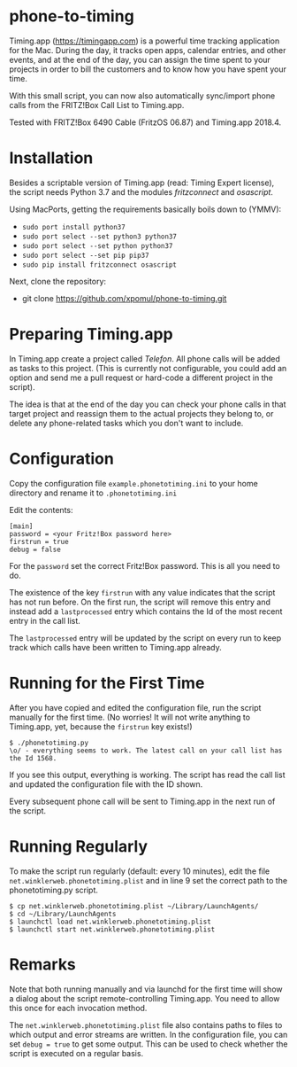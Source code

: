 # phone-to-timing

Timing.app (https://timingapp.com) is a powerful time tracking application for the Mac. 
During the day, it tracks open apps, calendar entries, and other events, and at the end of the day, you can assign the time spent to your projects in order to bill the customers and to know how you have spent your time.

With this small script, you can now also automatically sync/import phone calls from the FRITZ!Box Call List to Timing.app.

Tested with FRITZ!Box 6490 Cable (FritzOS 06.87) and Timing.app 2018.4.

# Installation

Besides a scriptable version of Timing.app (read: Timing Expert license), the script needs Python 3.7 and the modules *fritzconnect* and *osascript*.

Using MacPorts, getting the requirements basically boils down to (YMMV):
  * `sudo port install python37`
  * `sudo port select --set python3 python37`
  * `sudo port select --set python python37`
  * `sudo port select --set pip pip37`
  * `sudo pip install fritzconnect osascript`

Next, clone the repository:
  * git clone https://github.com/xpomul/phone-to-timing.git

# Preparing Timing.app

In Timing.app create a project called *Telefon*. All phone calls will be added as tasks to this project.
(This is currently not configurable, you could add an option and send me a pull request or hard-code a different project in the script).

The idea is that at the end of the day you can check your phone calls in that target project and reassign them to the actual projects they belong to, or delete any phone-related tasks which you don't want to include.

# Configuration

Copy the configuration file `example.phonetotiming.ini` to your home directory and
rename it to `.phonetotiming.ini`

Edit the contents:

    [main]
    password = <your Fritz!Box password here>
    firstrun = true
    debug = false

For the `password` set the correct Fritz!Box password. This is all you need to do.

The existence of the key `firstrun` with any value indicates that the script has not run before. On the first run, the script will remove this entry and instead add a `lastprocessed` entry which contains the Id of the most recent entry in the call list.

The `lastprocessed` entry will be updated by the script on every run to keep track which calls have been written to 
Timing.app already.

# Running for the First Time

After you have copied and edited the configuration file, run the script manually for the first time. (No worries! It will not write anything to Timing.app, yet, because the `firstrun` key exists!)

    $ ./phonetotiming.py
    \o/ - everything seems to work. The latest call on your call list has the Id 1568.

If you see this output, everything is working. The script has read the call list and updated the configuration file with the ID shown.

Every subsequent phone call will be sent to Timing.app in the next run of the script.

# Running Regularly

To make the script run regularly (default: every 10 minutes), edit the file `net.winklerweb.phonetotiming.plist` and in line 9 set the correct path to the phonetotiming.py script.

    $ cp net.winklerweb.phonetotiming.plist ~/Library/LaunchAgents/
    $ cd ~/Library/LaunchAgents
    $ launchctl load net.winklerweb.phonetotiming.plist 
    $ launchctl start net.winklerweb.phonetotiming.plist 

# Remarks

Note that both running manually and via launchd for the first time will show a dialog about the script remote-controlling Timing.app. You need to allow this once for each invocation method.

The `net.winklerweb.phonetotiming.plist` file also contains paths to files to which output and error streams are written.
In the configuration file, you can set `debug = true` to get some output. This can be used to check whether the script is executed on a regular basis.
